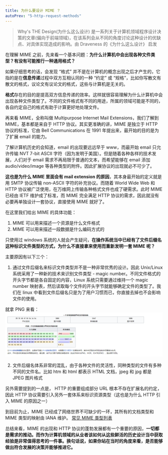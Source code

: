 ```yaml
---
title: 为什么要设计 MIME ？
autoPrev: "5-http-request-methods"
---
```


> Why's THE Design(为什么这么设计) 是一系列关于计算机领域程序设计决策的文章(偏向于前端领域)，在该系列会从不同的角度讨论这种设计的优缺点、对具体实现造成的影响。由 Draveness 的《为什么这么设计》 启发



在理解 MIME 之前，先来看一个基本问题：**为什么计算机中会出现各种文件类型？有没有可能推行一种通用格式？**

如果仔细思考的话，会发现 “格式” 并不是在计算机的概念出现之后才产生的，它指的是在**信息传递**过程中双方互相认同的一种 “约定” 或 “规格”，比如你写散文有散文的格式，议论文有议论文的格式，这些与计算机是无关的。

**格式**存在的目的是提高双方信息传递的效率。这样就很容易理解为什么计算机中会出现各种文件类型了。不同的文件格式有不同的用途，所属的领域可能是不同的，各自约定自己的格式有助于计算更好地处理文件。

再来看 MIME，全称叫做 Multipurpose Internet Mail Extensions，我们了解到 MIME，基本都是来自于 HTTP 协议。其实更准确的讲，MIME 是独立于 HTTP 协议的标准，它由 Bell Communications 在 1991 年提出来，最开始的目的是为了扩展 email 的能力。

了解计算机历史的会知道，email 的出现要远远早于 www，而最开始 email 只允许传输 NVT 7-bit ASCII 字符（因为发明于美国）。但是随着各种各样的技术发展，人们对于 email 需求不再局限于普通的文本，而希望能够在 email 添加 audio/video/image 等各种类型的附件。因此扩展协议的出现就必不可少了。

**这也是为什么 MIME 里面会有 mail extension 的原因**，其本身最开始的定义就是用 SMTP 协议传输 non-ASCII 字符的补充协议。而随着 World Wide Web 和 HTTP 协议被广泛使用，在万维网上传输各种格式文件也成了硬需求。此时 MIME 已经由 IETF 维护成了标准，而 MIME 完全满足 HTTP 协议的需求，因此就没有必要再单独设计一套协议，直接使用 MIME 就好了。

在这里我们给出 MIME 的具体功能：
1. MIME 可以用来描述一个资源是什么文件格式
2. MIME 可以用来描述一段数据是什么编码方式的

只使用过 windows 系统的人就会产生疑问，**在操作系统当中已经有了文件后缀名这种标识文件类型的方式，为什么不直接拿来使用而重新发明一套 MIME 呢？**

主要原因有以下三个：
1. 通过文件后缀名来标识文件类型并不是一种非常优秀的设计。因此 Unix/Linux 系统采用了一种新的技术来识别文件类型 - magic number。不同文件格式的开头字节都是各自固定的内容，Linux 系统只需要通过维持一个 magic number 映射表，然后读取每个文件的开头字节就能够确定文件的类型了。我们在 linux 中看到文件后缀名只是为了用户习惯而已，你直接去掉也不会影响文件的使用。

就拿 PNG 来看：
![](./images/6-why-design-MIME.png)

2. 文件后缀名体系非常的混乱，由于各种文件的灵活性，同种类型的文件有多种不同的文件名。比如 htm 和 html 都表示 HTML 文档，jpeg 和 jpg 都是 JPEG 图片格式

另外需要提到的一点是， HTTP 的重要组成部分 URL 根本不存在扩展名的约定，因此 HTTP 协议需要引入另外一套体系来标识资源类型（这也是为什么 HTTP 引入 MIME 的原因之一）


到目前为止，MIME 已经成了网络世界不可缺少的一环，其所有的文档类型和 MIME 类型的映射由 IANA 维护。
[常见 MIME 类型列表](https://developer.mozilla.org/zh-CN/docs/Web/HTTP/Basics_of_HTTP/MIME_types/Common_types)

总结来看，MIME 的出现和 HTTP 协议的蓬勃发展都有一个重要的原因，**一切都是需求的推动。而作为计算机领域的从业者该如何从这些鲜活的历史设计当中获取经验是非常值得思考的一件事。换句话说，如果你站在当时的角度来看，是否能够做出符合发展的决策并能够推进它。**